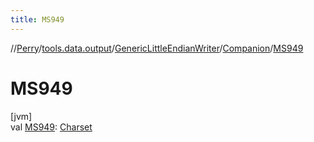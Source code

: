 ```yaml
---
title: MS949
---
```

//[Perry](../../../../index.html)/[tools.data.output](../../index.html)/[GenericLittleEndianWriter](../index.html)/[Companion](index.html)/[MS949](-m-s949.html)



# MS949



[jvm]\
val [MS949](-m-s949.html): [Charset](https://docs.oracle.com/javase/8/docs/api/java/nio/charset/Charset.html)




